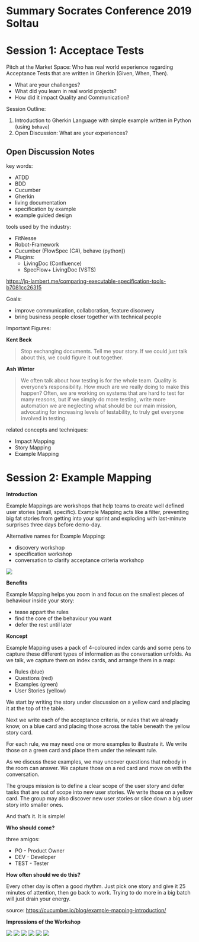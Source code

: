 # Summary Socrates Conference 2019 Soltau

# Session 1: Acceptace Tests
Pitch at the Market Space:
Who has real world experience regarding Acceptance Tests that are written in Gherkin (Given, When, Then).
* What are your challenges? 
* What did you learn in real world projects?
* How did it impact Quality and Communication?

Session Outline:
1) Introduction to Gherkin Language with simple example written in Python (using `behave`)
2) Open Discussion: What are your experiences?

## Open Discussion Notes

key words:
* ATDD
* BDD
* Cucumber
* Gherkin
* living documentation
* specification by example
* example guided design

tools used by the industry:
* FitNesse
* Robot-Framework
* Cucumber (FlowSpec (C#), behave (python))
* Plugins:
    * LivingDoc (Confluence)
    * SpecFlow+ LivingDoc (VSTS)

https://jp-lambert.me/comparing-executable-specification-tools-b7081cc26315

Goals:
* improve communication, collaboration, feature discovery
* bring business people closer together with technical people

Important Figures: 

**Kent Beck**
> Stop exchanging documents. Tell me your story. If we could just talk about this, we could figure it out together.

**Ash Winter**
> We often talk about how testing is for the whole team. Quality is everyone’s responsibility. How much are we really doing to make this happen? Often, we are working on systems that are hard to test for many reasons, but if we simply do more testing, write more automation we are neglecting what should be our main mission, advocating for increasing levels of testability, to truly get everyone involved in testing. 


related concepts and techniques:
* Impact Mapping
* Story Mapping
* Example Mapping



# Session 2: Example Mapping

**Introduction**

Example Mappings are workshops that help teams to create well defined user stories (small, specific). Example Mapping acts like a filter, preventing big fat stories from getting into your sprint and exploding with last-minute surprises three days before demo-day.

Alternative names for Example Mapping:
* discovery workshop
* specification workshop
* conversation to clarify acceptance criteria workshop

![](images/example-mapping.png)


**Benefits**

Example Mapping helps you zoom in and focus on the smallest pieces of behaviour inside your story:
* tease appart the rules
* find the core of the behaviour you want
* defer the rest until later

**Koncept**

Example Mapping uses a pack of 4-coloured index cards and some pens to capture these different types of information as the conversation unfolds. As we talk, we capture them on index cards, and arrange them in a map:

* Rules (blue)
* Questions (red)
* Examples (green)
* User Stories (yellow)

We start by writing the story under discussion on a yellow card and placing it at the top of the table.

Next we write each of the acceptance criteria, or rules that we already know, on a blue card and placing those across the table beneath the yellow story card.

For each rule, we may need one or more examples to illustrate it. We write those on a green card and place them under the relevant rule.

As we discuss these examples, we may uncover questions that nobody in the room can answer. We capture those on a red card and move on with the conversation.

The groups mission is to define a clear scope of the user story and defer tasks that are out of scope into new user stories. We write those on a yellow card. The group may also discover new user stories or slice down a big user story into smaller ones.

And that’s it. It is simple!


**Who should come?**

three amigos:
* PO - Product Owner
* DEV - Developer
* TEST - Tester

**How often should we do this?**

Every other day is often a good rhythm. Just pick one story and give it 25 minutes of attention, then go back to work. Trying to do more in a big batch will just drain your energy.


source:
https://cucumber.io/blog/example-mapping-introduction/


**Impressions of the Workshop**

![](images/em1.jpg)
![](images/em2.jpg)
![](images/em3.jpg)
![](images/em4.jpg)
![](images/em5.jpg)
![](images/em6.jpg)


